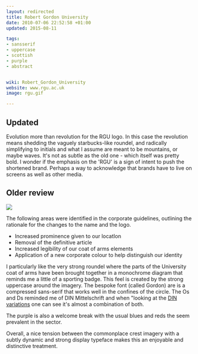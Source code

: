 ```yaml
---
layout: redirected
title: Robert Gordon University
date: 2010-07-06 22:52:58 +01:00
updated: 2015-08-11

tags:
- sansserif
- uppercase
- scottish
- purple
- abstract


wiki: Robert_Gordon_University
website: www.rgu.ac.uk
image: rgu.gif

---
```


## Updated

Evolution more than revolution for the RGU logo. In this case the revolution means shedding the vaguely starbucks-like roundel, and radically simplifying to initials and what I assume are meant to be mountains, or maybe waves. It's not as subtle as the old one - which itself was pretty bold. I wonder if the emphasis on the 'RGU' is a sign of intent to push the shortened brand. Perhaps a way to acknowledge that brands have to live on screens as well as other media.

## Older review

![](/images/rgu-old.gif)

The following areas were identified in the corporate guidelines, outlining the rationale for the changes to the name and the logo.

*   Increased prominence given to our locatIon
*   Removal of the definitive article
*   Increased legibility of our coat of arms elements
*   Application of a new corporate colour to help distinguish our identity

I particularly like the very strong roundel where the parts of the University coat of arms have been brought together in a monochrome diagram that reminds me a little of a sporting badge. This feel is created by the strong uppercase around the imagery. The bespoke font (called Gordon) are is a compressed sans-serif that works well in the confines of the circle. The Os and Ds reminded me of DIN Mittelschrift and when "looking at the [DIN variations](http://new.myfonts.com/fonts/adobe/din-schriften/) one can see it's almost a combination of both.

The purple is also a welcome break with the usual blues and reds the seem prevalent in the sector.

Overall, a nice tension between the commonplace crest imagery with a subtly dynamic and strong display typeface makes this an enjoyable and distinctive treatment.
